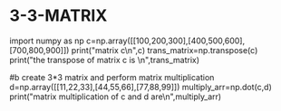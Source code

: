 # 3-3-MATRIX
import numpy as np
c=np.array([[100,200,300],[400,500,600],[700,800,900]])
print("matrix c\n",c)
trans_matrix=np.transpose(c)
print("the transpose of matrix c is \n",trans_matrix)

 
#b create 3*3 matrix and perform matrix multiplication
d=np.array([[11,22,33],[44,55,66],[77,88,99]])
multiply_arr=np.dot(c,d)
print("matrix multiplication of c and d are\n",multiply_arr)
